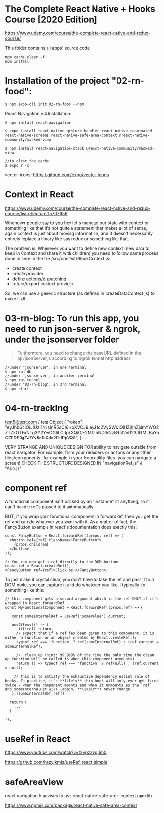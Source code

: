 # The Complete React Native + Hooks Course [2020 Edition]

https://www.udemy.com/course/the-complete-react-native-and-redux-course/

This folder contains all apps' source code

```
npm cache clear -f
npm install
```

# Installation of the project "02-rn-food":

```
$ npx expo-cli init 02-rn-food --npm
```

React Navigation v.4 Installation:

```
$ npm install react-navigation

$ expo install react-native-gesture-handler react-native-reanimated react-native-screens react-native-safe-area-context @react-native-community/masked-view

$ npm install react-navigation-stack @react-native-community/masked-view

//to clear the cache
$ expo r -c
```

vector-icons: https://github.com/expo/vector-icons

# Context in React

https://www.udemy.com/course/the-complete-react-native-and-redux-course/learn/lecture/15707656

Whenever people say to you hey let's manage our state with context or
something like that it's not quite a statement that makes a lot of sense,
again context is just about moving information, and it doesn't necessarily
entirely replace a library like say redux or something like that.

The problem is: Whenever you want to define new context (new data to keep
in Context and share it with children) you need to follow same process done in here in the file /src/context/BlockContext.js:

- create context
- create provider
- define actions/dispatching
- return/export context provider

So, we can use a generic structure (as defined in createDataContext.js) to make it all

# 03-rn-blog: To run this app, you need to run json-server & ngrok, under the jsonserver folder

> Furthermore, you need to change the baseURL defined in the api/jsonServer.js according to ngrok tunnel http address

```
//under "jsonserver", in one terminal
$ npm run db
//under "jsonserver", in another terminal
$ npm run tunnel
//under "03-rn-blog", in 3rd terminal
$ npm start
```

# 04-rn-tracking

test5@test.com / test
Object {
"token": "eyJhbGciOiJIUzI1NiIsInR5cCI6IkpXVCJ9.eyJ1c2VySWQiOiI1ZjhhZjdmYWQ2ZTZkOTExNTg3Y2YwOGIiLCJpYXQiOjE2MDI5NDI5NzB9.S2vR23JhtMLBaYoGZFDF9gZJfYv5a1kCds2R-IPpVQ8",
}

VERY STRANGE AND UNIQUE DESIGN FOR ability to navigate outside from react navigator.
For example, from your reducers or actions or any other files/components -for example in your from utility files- you can navigate a screen!
CHECK THE STRUCTURE DESIGNED IN "navigationRef.js" & "App.js"

# component ref

A functional component isn't backed by an "instance" of anything, so it can't handle ref's passed to it automatically.

BUT, if you wrap your functional component in forwardRef, then you get the ref and can do whatever you want with it. As a matter of fact, the FancyButton example in react's documentation does exactly this:

```
const FancyButton = React.forwardRef((props, ref) => (
  <button ref={ref} className="FancyButton">
    {props.children}
  </button>
));

// You can now get a ref directly to the DOM button:
const ref = React.createRef();
<FancyButton ref={ref}>Click me!</FancyButton>;
```

To just make it crystal clear, you don't have to take the ref and pass it to a DOM node, you can capture it and do whatever you like. I typically do something like this:

```
// this component gets a second argument which is the ref ONLY if it's wrapped in React.forwardRef
const MyFunctionalComponent = React.forwardRef((props,ref) => {

   const someInternalRef = useRef('someValue').current;

   useEffect(() => {
      if(!ref) return;
     // expect that if a ref has been given to this component, it is either a function or an object created by React.createRef();
     typeof ref === 'function' ? ref(someInternalRef) : (ref.current = someInternalRef);

     //  clean up (hint: 99.999% of the time the only time the clean up function will be called is when this component unmounts)
     return () => typeof ref === 'function' ? ref(null) : (ref.current = null);

    // this is to satisfy the exhaustive dependency eslint rule of hooks. In practice, it's **likely** this hook will only ever get fired twice - when the component mounts and when it unmounts as the `ref` and someInternalRef will (again, **likely**) never change.
   },[someInternalRef,ref])

  return (
    ...
  )

});
```

# useRef in React

https://www.youtube.com/watch?v=t2ypzz6gJm0

https://github.com/hazyikmis/useRef_react_simple

# safeAreaView

react navigation 5 advises to use react-native-safe-area-context npm lib

https://www.npmjs.com/package/react-native-safe-area-context
